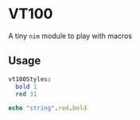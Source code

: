 # VT100

A tiny `nim` module to play with macros

## Usage

```nim
vt100Styles:
  bold 1
  red 31

echo "string".red.bold
```
